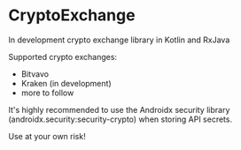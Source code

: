 # CryptoExchange
In development crypto exchange library in Kotlin and RxJava

Supported crypto exchanges:
- Bitvavo 
- Kraken (in development)
- more to follow

It's highly recommended to use the Androidx security library (androidx.security:security-crypto) when storing API secrets.

Use at your own risk!

